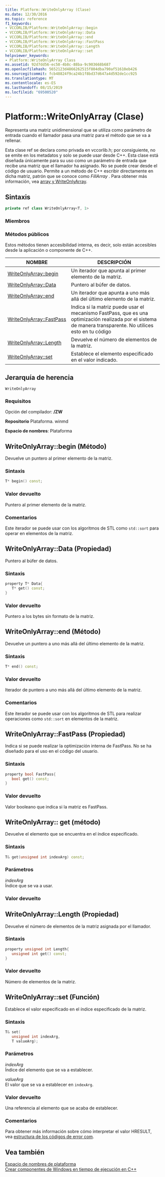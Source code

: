 ```yaml
---
title: Platform::WriteOnlyArray (Clase)
ms.date: 12/30/2016
ms.topic: reference
f1_keywords:
- VCCORLIB/Platform::WriteOnlyArray::begin
- VCCORLIB/Platform::WriteOnlyArray::Data
- VCCORLIB/Platform::WriteOnlyArray::end
- VCCORLIB/Platform::WriteOnlyArray::FastPass
- VCCORLIB/Platform::WriteOnlyArray::Length
- VCCORLIB/Platform::WriteOnlyArray::set
helpviewer_keywords:
- Platform::WriteOnlyArray Class
ms.assetid: 92d7dd56-ec58-4b8c-88ba-9c903668b687
ms.openlocfilehash: 5652123d4866262515f804dba790af51610eb426
ms.sourcegitcommit: fcb48824f9ca24b1f8bd37d647a4d592de1cc925
ms.translationtype: MT
ms.contentlocale: es-ES
ms.lasthandoff: 08/15/2019
ms.locfileid: "69500520"
---
```

# <a name="platformwriteonlyarray-class"></a>Platform::WriteOnlyArray (Clase)

Representa una matriz unidimensional que se utiliza como parámetro de entrada cuando el llamador pasa una matriz para el método que se va a rellenar.

Esta clase ref se declara como privada en vccorlib.h; por consiguiente, no se emite en los metadatos y solo se puede usar desde C++. Esta clase está diseñada únicamente para su uso como un parámetro de entrada que recibe una matriz que el llamador ha asignado. No se puede crear desde el código de usuario. Permite a un método de C++ escribir directamente en dicha matriz, patrón que se conoce como *FillArray* . Para obtener más información, vea [array y WriteOnlyArray](../cppcx/array-and-writeonlyarray-c-cx.md).

## <a name="syntax"></a>Sintaxis

```cpp
private ref class WriteOnlyArray<T, 1>
```

### <a name="members"></a>Miembros

### <a name="public-methods"></a>Métodos públicos

Estos métodos tienen accesibilidad interna, es decir, solo están accesibles desde la aplicación o componente de C++.

|NOMBRE|DESCRIPCIÓN|
|----------|-----------------|
|[WriteOnlyArray::begin](#begin)|Un iterador que apunta al primer elemento de la matriz.|
|[WriteOnlyArray::Data](#data)|Puntero al búfer de datos.|
|[WriteOnlyArray::end](#end)|Un iterador que apunta a uno más allá del último elemento de la matriz.|
|[WriteOnlyArray::FastPass](#fastpass)|Indica si la matriz puede usar el mecanismo FastPass, que es una optimización realizada por el sistema de manera transparente. No utilices esto en tu código|
|[WriteOnlyArray::Length](#length)|Devuelve el número de elementos de la matriz.|
|[WriteOnlyArray::set](#set)|Establece el elemento especificado en el valor indicado.|

## <a name="inheritance-hierarchy"></a>Jerarquía de herencia

`WriteOnlyArray`

### <a name="requirements"></a>Requisitos

Opción del compilador: **/ZW**

**Repositorio** Plataforma. winmd

**Espacio de nombres**: Plataforma

## <a name="begin"></a>  WriteOnlyArray::begin (Método)

Devuelve un puntero al primer elemento de la matriz.

### <a name="syntax"></a>Sintaxis

```cpp
T* begin() const;
```

### <a name="return-value"></a>Valor devuelto

Puntero al primer elemento de la matriz.

### <a name="remarks"></a>Comentarios

Este iterador se puede usar con los algoritmos de STL como `std::sort` para operar en elementos de la matriz.

## <a name="data"></a>  WriteOnlyArray::Data (Propiedad)

Puntero al búfer de datos.

### <a name="syntax"></a>Sintaxis

```cpp
property T* Data{
   T* get() const;
}
```

### <a name="return-value"></a>Valor devuelto

Puntero a los bytes sin formato de la matriz.

## <a name="end"></a>  WriteOnlyArray::end (Método)

Devuelve un puntero a uno más allá del último elemento de la matriz.

### <a name="syntax"></a>Sintaxis

```cpp
T* end() const;
```

### <a name="return-value"></a>Valor devuelto

Iterador de puntero a uno más allá del último elemento de la matriz.

### <a name="remarks"></a>Comentarios

Este iterador se puede usar con los algoritmos de STL para realizar operaciones como `std::sort` en elementos de la matriz.

## <a name="fastpass"></a>  WriteOnlyArray::FastPass (Propiedad)

Indica si se puede realizar la optimización interna de FastPass. No se ha diseñado para el uso en el código del usuario.

### <a name="syntax"></a>Sintaxis

```cpp
property bool FastPass{
   bool get() const;
}
```

### <a name="return-value"></a>Valor devuelto

Valor booleano que indica si la matriz es FastPass.

## <a name="get"></a>WriteOnlyArray:: get (método)

Devuelve el elemento que se encuentra en el índice especificado.

### <a name="syntax"></a>Sintaxis

```cpp
T& get(unsigned int indexArg) const;
```

### <a name="parameters"></a>Parámetros

*indexArg*<br/>
Índice que se va a usar.

### <a name="return-value"></a>Valor devuelto

## <a name="length"></a>  WriteOnlyArray::Length (Propiedad)

Devuelve el número de elementos de la matriz asignada por el llamador.

### <a name="syntax"></a>Sintaxis

```cpp
property unsigned int Length{
   unsigned int get() const;
}
```

### <a name="return-value"></a>Valor devuelto

Número de elementos de la matriz.

## <a name="set"></a>  WriteOnlyArray::set (Función)

Establece el valor especificado en el índice especificado de la matriz.

### <a name="syntax"></a>Sintaxis

```cpp
T& set(
   unsigned int indexArg,
   T valueArg);
```

### <a name="parameters"></a>Parámetros

*indexArg*<br/>
Índice del elemento que se va a establecer.

*valueArg*<br/>
El valor que se va a establecer en `indexArg`.

### <a name="return-value"></a>Valor devuelto

Una referencia al elemento que se acaba de establecer.

### <a name="remarks"></a>Comentarios

Para obtener más información sobre cómo interpretar el valor HRESULT, vea [estructura de los códigos de error com](/windows/win32/com/structure-of-com-error-codes).

## <a name="see-also"></a>Vea también

[Espacio de nombres de plataforma](platform-namespace-c-cx.md)<br/>
[Crear componentes de Windows en tiempo de ejecución en C++](/windows/uwp/winrt-components/creating-windows-runtime-components-in-cpp)
